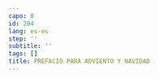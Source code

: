 ```yaml
---
capo: 0
id: 204
lang: es-es
step: ''
subtitle: ''
tags: []
title: PREFACIO PARA ADVIENTO Y NAVIDAD
---
```

